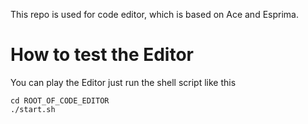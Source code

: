 This repo is used for code editor, which is based on Ace and Esprima.


# How to test the Editor

You can play the Editor just run the shell script like this

```
cd ROOT_OF_CODE_EDITOR
./start.sh

```
